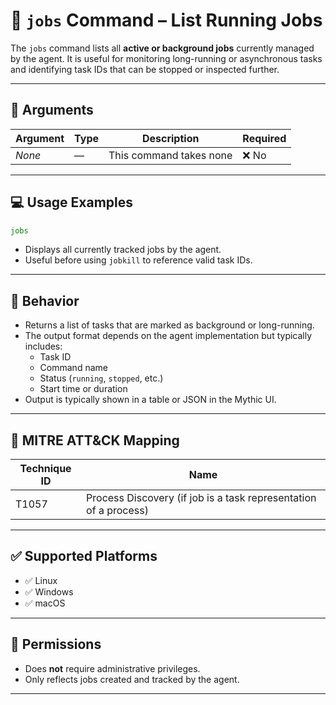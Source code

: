 # 📖 `jobs` Command – List Running Jobs

The `jobs` command lists all **active or background jobs** currently managed by the agent. It is useful for monitoring long-running or asynchronous tasks and identifying task IDs that can be stopped or inspected further.

---

## 🧾 Arguments

| Argument | Type | Description             | Required |
|----------|------|-------------------------|----------|
| _None_   | —    | This command takes none | ❌ No    |

---

## 💻 Usage Examples

```bash
jobs
```

- Displays all currently tracked jobs by the agent.
- Useful before using `jobkill` to reference valid task IDs.

---

## 🔁 Behavior

- Returns a list of tasks that are marked as background or long-running.
- The output format depends on the agent implementation but typically includes:
  - Task ID
  - Command name
  - Status (`running`, `stopped`, etc.)
  - Start time or duration
- Output is typically shown in a table or JSON in the Mythic UI.

---

## 🧩 MITRE ATT&CK Mapping

| Technique ID | Name                  |
|--------------|-----------------------|
| T1057        | Process Discovery (if job is a task representation of a process) |

---

## ✅ Supported Platforms

- ✅ Linux  
- ✅ Windows  
- ✅ macOS  


---

## 🔐 Permissions

- Does **not** require administrative privileges.
- Only reflects jobs created and tracked by the agent.

---


